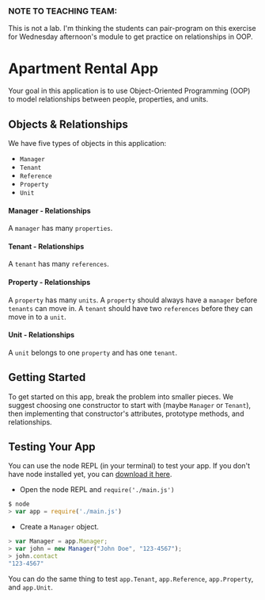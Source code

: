### NOTE TO TEACHING TEAM:

This is not a lab. I'm thinking the students can pair-program on this exercise for Wednesday afternoon's module to get practice on relationships in OOP.

# Apartment Rental App

Your goal in this application is to use Object-Oriented Programming (OOP) to model relationships between people, properties, and units.

## Objects & Relationships

We have five types of objects in this application:

* `Manager`
* `Tenant`
* `Reference`
* `Property`
* `Unit`

#### Manager - Relationships

A `manager` has many `properties`.

#### Tenant - Relationships

A `tenant` has many `references`.

#### Property - Relationships

A `property` has many `units`. A `property` should always have a `manager` before `tenants` can move in. A `tenant` should have two `references` before they can move in to a `unit`.

#### Unit - Relationships

A `unit` belongs to one `property` and has one `tenant`.

## Getting Started

To get started on this app, break the problem into smaller pieces. We suggest choosing one constructor to start with (maybe `Manager` or `Tenant`), then implementing that constructor's attributes, prototype methods, and relationships.

## Testing Your App

You can use the node REPL (in your terminal) to test your app. If you don't have node installed yet, you can <a href="https://nodejs.org/download" target="_blank">download it here</a>.

* Open the node REPL and `require('./main.js')`

```js
$ node
> var app = require('./main.js')
```

* Create a `Manager` object.

```js
> var Manager = app.Manager;
> var john = new Manager("John Doe", "123-4567");
> john.contact
"123-4567"
```

You can do the same thing to test `app.Tenant`, `app.Reference`, `app.Property`, and `app.Unit`.
